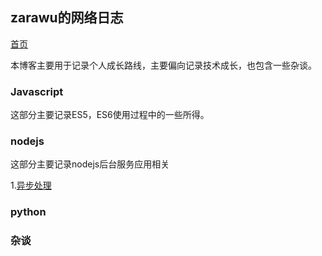 ## zarawu的网络日志

[首页](https://github.com/zarawu/zarawu.github.io)

本博客主要用于记录个人成长路线，主要偏向记录技术成长，也包含一些杂谈。

### Javascript
这部分主要记录ES5，ES6使用过程中的一些所得。


### nodejs
这部分主要记录nodejs后台服务应用相关

1.[异步处理](https://github.com/zarawu/zarawu.github.io/nodejs/about_asyc.md)
### python


### 杂谈

